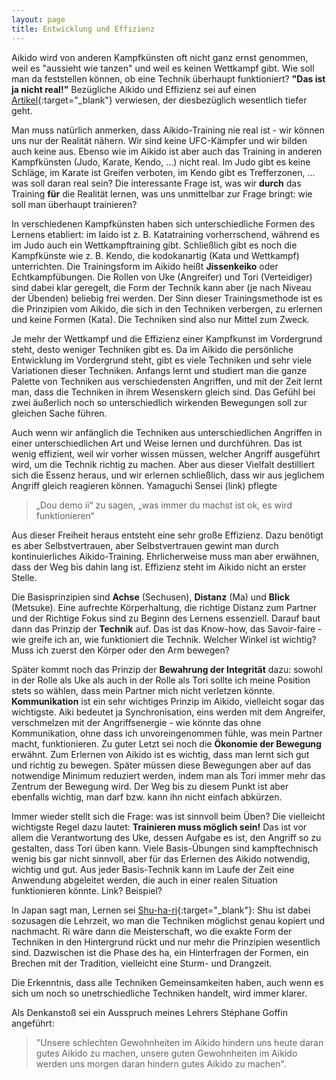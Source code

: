 ```yaml
---
layout: page
title: Entwicklung und Effizienz
---
```



<div class="container block" markdown="1">

Aikido wird von anderen Kampfkünsten oft nicht ganz ernst genommen, weil es "aussieht wie tanzen" und weil es keinen Wettkampf gibt. Wie soll man da feststellen können, ob eine Technik überhaupt funktioniert? **"Das ist ja nicht real!"** Bezügliche Aikido und Effizienz sei auf einen [Artikel](http://aikido-brunogonzalez.com/Online/Article/Effectiveness.pdf){:target="_blank"} verwiesen, der diesbezüglich wesentlich tiefer geht. 

Man muss natürlich anmerken, dass Aikido-Training nie real ist - wir können uns nur der Realität nähern. Wir sind keine UFC-Kämpfer und wir bilden auch keine aus. Ebenso wie im Aikido ist aber auch das Training in anderen Kampfkünsten (Judo, Karate, Kendo, …) nicht real. Im Judo gibt es keine Schläge, im Karate ist Greifen verboten, im Kendo gibt es Trefferzonen, ... was soll daran real sein? Die interessante Frage ist, was wir **durch** das Training **für** die Realität lernen, was uns unmittelbar zur Frage bringt: wie soll man überhaupt trainieren?

In verschiedenen Kampfkünsten haben sich unterschiedliche Formen des Lernens etabliert: im Iaido ist z. B. Katatraining vorherrschend, während es im Judo auch ein Wettkampftraining gibt. Schließlich gibt es noch die Kampfkünste wie z. B. Kendo, die kodokanartig (Kata und Wettkampf) unterrichten. Die Trainingsform im Aikido heißt **Jissenkeiko** oder Echtkampfübungen. Die Rollen von Uke (Angreifer) und Tori (Verteidiger) sind dabei klar geregelt, die Form der Technik kann aber (je nach Niveau der Übenden) beliebig frei werden. Der Sinn dieser Trainingsmethode ist es die Prinzipien vom Aikido, die sich in den Techniken verbergen, zu erlernen und keine Formen (Kata). Die Techniken sind also nur Mittel zum Zweck.


Je mehr der Wettkampf und die Effizienz einer Kampfkunst im Vordergrund steht, desto weniger Techniken gibt es. Da im Aikido die persönliche Entwicklung im Vordergrund steht, gibt es viele Techniken und sehr viele Variationen dieser Techniken. Anfangs lernt und studiert man die ganze Palette von Techniken aus verschiedensten Angriffen, und mit der Zeit lernt man, dass die Techniken in ihrem Wesenskern gleich sind. Das Gefühl bei zwei äußerlich noch so unterschiedlich wirkenden Bewegungen soll zur gleichen Sache führen.

Auch wenn wir anfänglich die Techniken aus unterschiedlichen Angriffen in einer unterschiedlichen Art und Weise lernen und durchführen. Das ist wenig effizient, weil wir vorher wissen müssen, welcher Angriff ausgeführt wird, um die Technik richtig zu machen. Aber aus dieser Vielfalt destilliert sich die Essenz heraus, und wir erlernen schließlich, dass wir aus jeglichem Angriff gleich reagieren können. Yamaguchi Sensei (link) pflegte 
> „Dou demo ii“
zu sagen, „was immer du machst ist ok, es wird funktionieren“

Aus dieser Freiheit heraus entsteht eine sehr große Effizienz. Dazu benötigt es aber Selbstvertrauen, aber Selbstvertrauen gewint man durch kontinuierliches Aikido-Training. Ehrlicherweise muss man aber erwähnen, dass der Weg bis dahin lang ist. Effizienz steht im Aikido nicht an erster Stelle. 

Die Basisprinzipien sind **Achse** (Sechusen), **Distanz** (Ma) und **Blick** (Metsuke). Eine aufrechte Körperhaltung, die richtige Distanz zum Partner und der Richtige Fokus sind zu Beginn des Lernens essenziell. Darauf baut dann das Prinzip der **Technik** auf. Das ist das Know-how, das Savoir-faire - wie greife ich an, wie funktioniert die Technik. Welcher Winkel ist wichtig? Muss ich zuerst den Körper oder den Arm bewegen? 

Später kommt noch das Prinzip der **Bewahrung der Integrität** dazu: sowohl in der Rolle als Uke als auch in der Rolle als Tori sollte ich meine Position stets so wählen, dass mein Partner mich nicht verletzen könnte. **Kommunikation** ist ein sehr wichtiges Prinzip im Aikido, vielleicht sogar das wichtigste. Aiki bedeutet ja Synchronisation, eins werden mit dem Angreifer, verschmelzen mit der Angriffsenergie - wie könnte das ohne Kommunikation, ohne dass ich unvoreingenommen fühle, was mein Partner macht, funktionieren. Zu guter Letzt sei noch die **Ökonomie der Bewegung** erwähnt. Zum Erlernen von Aikido ist es wichtig, dass man lernt sich gut und richtig zu bewegen. Später müssen diese Bewegungen aber auf das notwendige Minimum reduziert werden, indem man als Tori immer mehr das Zentrum der Bewegung wird. Der Weg bis zu diesem Punkt ist aber ebenfalls wichtig, man darf bzw. kann ihn nicht einfach abkürzen.

Immer wieder stellt sich die Frage: was ist sinnvoll beim Üben? Die vielleicht wichtigste Regel dazu lautet: **Trainieren muss möglich sein!** Das ist vor allem die Verantwortung des Uke, dessen Aufgabe es ist, den Angriff so zu gestalten, dass Tori üben kann. Viele Basis-Übungen sind kampftechnisch wenig bis gar nicht sinnvoll, aber für das Erlernen des Aikido notwendig, wichtig und gut. Aus jeder Basis-Technik kann im Laufe der Zeit eine Anwendung abgeleitet werden, die auch in einer realen Situation funktionieren könnte. Link? Beispiel?

In Japan sagt man, Lernen sei [Shu-ha-ri](https://aikidonosekai.wordpress.com/2014/03/21/shu-ha-ri-mastery-aikido/){:target="_blank"}: Shu ist dabei sozusagen die Lehrzeit, wo man die Techniken möglichst genau kopiert und nachmacht. Ri wäre dann die Meisterschaft, wo die exakte Form der Techniken in den Hintergrund rückt und nur mehr die Prinzipien wesentlich sind. Dazwischen ist die Phase des ha, ein Hinterfragen der Formen, ein Brechen mit der Tradition, vielleicht eine Sturm- und Drangzeit.



  Die Erkenntnis, dass alle Techniken Gemeinsamkeiten haben, auch wenn es sich um noch so unetrschiedliche Techniken handelt, wird immer klarer. 






Als Denkanstoß sei ein Ausspruch meines Lehrers Stéphane Goffin angeführt: 

> "Unsere schlechten Gewohnheiten im Aikido hindern uns heute daran gutes Aikido zu machen, unsere guten Gewohnheiten im Aikido werden uns morgen daran hindern gutes Aikido zu machen".




</div>